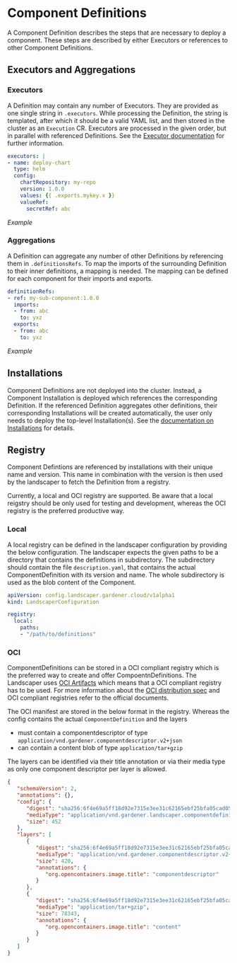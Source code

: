 # Component Definitions

A Component Definition describes the steps that are necessary to deploy a component. 
These steps are described by either Executors or references to other Component Definitions.

## Executors and Aggregations

### Executors

A Definition may contain any number of Executors. They are provided as one single string in `.executors`. While processing the Definition, the string is templated, after which it should be a valid YAML list, and then stored in the cluster as an `Execution` CR. Executors are processed in the given order, but in parallel with referenced Definitions. See the [Executor documentation](Executors.md) for further information.

```yaml
executors: |
- name: deploy-chart
  type: helm
  config:
    chartRepository: my-repo
    version: 1.0.0
    values: {{ .exports.mykey.x }}
    valueRef:
      secretRef: abc
```

*Example*


### Aggregations

A Definition can aggregate any number of other Definitions by referencing them in `.definitionsRefs`.
To map the imports of the surrounding Definition to their inner definitions, a mapping is needed.
The mapping can be defined for each component for their imports and exports.

```yaml
definitionRefs:
- ref: my-sub-component:1.0.0
  imports:
  - from: abc
    to: yxz
  exports:
  - from: abc
    to: yxz
```

*Example*


## Installations

Component Definitions are not deployed into the cluster. Instead, a Component Installation is deployed which references the corresponding Definition. 
If the referenced Definition aggregates other definitions, their corresponding Installations will be created automatically, the user only needs to deploy the top-level Installation(s). 
See the [documentation on Installations](Installations.md) for details.

## Registry

Component Defintions are referenced by installations with their unique name and version.
This name in combination with the version is then used by the landscaper to fetch the Definition from a registry.

Currently, a local and OCI registry are supported.
Be aware that a local reigstry should be only used for testing and development, whereas the OCI registry is the preferred productive way.

### Local

A local registry can be defined in the landscaper configuration by providing the below configuration.
The landscaper expects the given paths to be a directory that contains the definitions in subdirectory.
The subdirectory should contain the file `description.yaml`, that contains the actual ComponentDefinition with its version and name.
The whole subdirectory is used as the blob content of the Component.
```yaml
apiVersion: config.landscaper.gardener.cloud/v1alpha1
kind: LandscaperConfiguration

registry:
  local:
    paths:
    - "/path/to/definitions"
```

### OCI

ComponentDefinitions can be stored in a OCI compliant registry which is the preferred way to create and offer CompoentnDefinitions.
The Landscaper uses [OCI Artifacts](https://github.com/opencontainers/artifacts) which means that a OCI compliant registry has to be used.
For more information about the [OCI distribution spec](https://github.com/opencontainers/distribution-spec/blob/master/spec.md) and OCI compliant registries refer to the official documents.

The OCI manifest are stored in the below format in the registry.
Whereas the config contains the actual `ComponentDefinition` and the layers 
 - must contain a componentdescriptor of type `application/vnd.gardener.componentdescriptor.v2+json`
 - can contain a content blob of type `application/tar+gzip`
 
 The layers can be identified via their title annotation or via their media type as only one component descriptor per layer is allowed.
```json
{
   "schemaVersion": 2,
   "annotations": {},
   "config": {
      "digest": "sha256:6f4e69a5ff18d92e7315e3ee31c62165ebf25bfa05cad05c0d09d8f412dae401",
      "mediaType": "application/vnd.gardener.landscaper.componentdefinition.v1+json",
      "size": 452
   },
   "layers": [
      {
         "digest": "sha256:6f4e69a5ff18d92e7315e3ee31c62165ebf25bfa05cad05c0d09d8f412dae401",
         "mediaType": "application/vnd.gardener.componentdescriptor.v2+json",
         "size": 420,
         "annotations": {
            "org.opencontainers.image.title": "componentdescriptor"
         }
      },
      {
         "digest": "sha256:6f4e69a5ff18d92e7315e3ee31c62165ebf25bfa05cad05c0d09d8f412dae401",
         "mediaType": "application/tar+gzip",
         "size": 78343,
         "annotations": {
            "org.opencontainers.image.title": "content"
         }
      }
   ]
}
```
